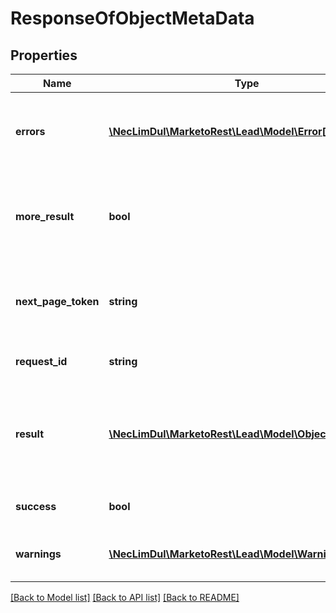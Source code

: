 # ResponseOfObjectMetaData

## Properties
Name | Type | Description | Notes
------------ | ------------- | ------------- | -------------
**errors** | [**\NecLimDul\MarketoRest\Lead\Model\Error[]**](Error.md) | Array of errors that occurred if the request was unsuccessful | 
**more_result** | **bool** | Boolean indicating if there are more results in subsequent pages | [optional] 
**next_page_token** | **string** | Paging token given if the result set exceeded the allowed batch size | [optional] 
**request_id** | **string** | Id of the request made | 
**result** | [**\NecLimDul\MarketoRest\Lead\Model\ObjectMetaData[]**](ObjectMetaData.md) | Array of results for individual records in the operation, may be empty | 
**success** | **bool** | Whether the request succeeded | 
**warnings** | [**\NecLimDul\MarketoRest\Lead\Model\Warning[]**](Warning.md) | Array of warnings given for the operation | 

[[Back to Model list]](../README.md#documentation-for-models) [[Back to API list]](../README.md#documentation-for-api-endpoints) [[Back to README]](../README.md)


